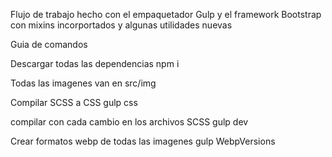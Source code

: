Flujo de trabajo hecho con el empaquetador Gulp y el framework Bootstrap con mixins incorportados y algunas utilidades nuevas

Guia de comandos

Descargar todas las dependencias
npm i

Todas las imagenes van en src/img

Compilar SCSS a CSS
gulp css

compilar con cada cambio en los archivos SCSS
gulp dev

Crear formatos webp de todas las imagenes
gulp WebpVersions
